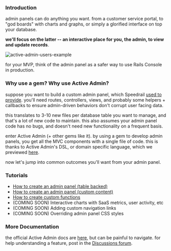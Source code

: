 ### Introduction

admin panels can do anything you want. from a customer service portal, to "god boards" with charts and graphs, or simply a glorified interface on top your database. 

**we'll focus on the latter -- an interactive place for you, the admin, to view and update records**.

![active-admin-users-example](https://github.com/ryanckulp/speedrail-docs/assets/3083888/cb0649bf-1114-4fc6-a917-8a301b2148e0)

for your MVP, think of the admin panel as a safer way to use Rails Console in production.

### Why use a gem? Why use Active Admin?

suppose you want to build a custom admin panel, which Speedrail [used to provide](https://github.com/ryanckulp/speedrail/commit/faf69f8e4b8ce3c79e423f910739a9998e92e7a0). you'll need routes, controllers, views, and probably some helpers + callbacks to ensure admin-driven behaviors don't corrupt user facing data.

this translates to 3-10 new files per database table you want to manage, and that's a lot of new code to maintain. this also assumes your admin panel code has no bugs, and doesn't need new functionality on a frequent basis.

enter Active Admin (+ other gems like it). by using a gem to develop admin panels, you get all the MVC components with a single file of code. this is thanks to Active Admin's DSL, or domain specific language, which we previewed [here](https://github.com/ryanckulp/speedrail-docs/wiki/Getting-Started#deciding-which-admin-panel-to-use).

now let's jump into common outcomes you'll want from your admin panel.

### Tutorials

- [How to create an admin panel (table backed)](https://github.com/ryanckulp/speedrail-docs/wiki/Admin-Panel-%E2%80%90-How-to-create-a-new-page-(table-backed))
- [How to create an admin panel (custom content)](https://github.com/ryanckulp/speedrail-docs/wiki/Admin-Panel-%E2%80%90-How-to-create-a-new-page-(custom-content))
- [How to create custom functions](https://github.com/ryanckulp/speedrail-docs/wiki/Admin-Panel-%E2%80%90-How-to-create-custom-functions)
- (COMING SOON) Interactive charts with SaaS metrics, user activity, etc
- (COMING SOON) Adding custom navigation links
- (COMING SOON) Overriding admin panel CSS styles

### More Documentation

the official Active Admin docs are [here](https://activeadmin.info/), but can be painful to navigate. for help understanding a feature, post in the [Discussions forum](https://github.com/ryanckulp/speedrail-docs/discussions).
